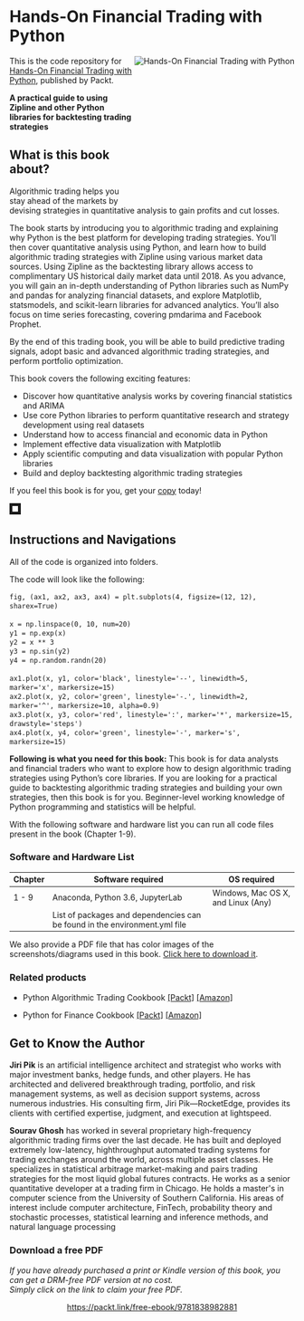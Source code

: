 


# Hands-On Financial Trading with Python

<a href="https://www.packtpub.com/product/hands-on-financial-trading-with-python/9781838982881?utm_source=github&utm_medium=repository&utm_campaign=9781838982881"><img src="https://static.packt-cdn.com/products/9781838982881/cover/smaller" alt="Hands-On Financial Trading with Python" height="256px" align="right"></a>

This is the code repository for [Hands-On Financial Trading with Python](https://www.packtpub.com/product/hands-on-financial-trading-with-python/9781838982881?utm_source=github&utm_medium=repository&utm_campaign=9781838982881), published by Packt.

**A practical guide to using Zipline and other Python libraries for backtesting trading strategies**

## What is this book about?
Algorithmic trading helps you stay ahead of the markets by devising strategies in quantitative analysis to gain profits and cut losses.

The book starts by introducing you to algorithmic trading and explaining why Python is the best platform for developing trading strategies. You’ll then cover quantitative analysis using Python, and learn how to build algorithmic trading strategies with Zipline using various market data sources. Using Zipline as the backtesting library allows access to complimentary US historical daily market data until 2018. As you advance, you will gain an in-depth understanding of Python libraries such as NumPy and pandas for analyzing financial datasets, and explore Matplotlib, statsmodels, and scikit-learn libraries for advanced analytics. You’ll also focus on time series forecasting, covering pmdarima and Facebook Prophet.

By the end of this trading book, you will be able to build predictive trading signals, adopt basic and advanced algorithmic trading strategies, and perform portfolio optimization.

This book covers the following exciting features: 
* Discover how quantitative analysis works by covering financial statistics and ARIMA
* Use core Python libraries to perform quantitative research and strategy development using real datasets
* Understand how to access financial and economic data in Python
* Implement effective data visualization with Matplotlib
* Apply scientific computing and data visualization with popular Python libraries
* Build and deploy backtesting algorithmic trading strategies

If you feel this book is for you, get your [copy](https://www.amazon.com/dp/1838982884) today!

<a href="https://www.packtpub.com/?utm_source=github&utm_medium=banner&utm_campaign=GitHubBanner"><img src="https://raw.githubusercontent.com/PacktPublishing/GitHub/master/GitHub.png" alt="https://www.packtpub.com/" border="5" /></a>

## Instructions and Navigations
All of the code is organized into folders.

The code will look like the following:
```
fig, (ax1, ax2, ax3, ax4) = plt.subplots(4, figsize=(12, 12), sharex=True)

x = np.linspace(0, 10, num=20)
y1 = np.exp(x)
y2 = x ** 3
y3 = np.sin(y2)
y4 = np.random.randn(20)

ax1.plot(x, y1, color='black', linestyle='--', linewidth=5, marker='x', markersize=15)
ax2.plot(x, y2, color='green', linestyle='-.', linewidth=2, marker='^', markersize=10, alpha=0.9)
ax3.plot(x, y3, color='red', linestyle=':', marker='*', markersize=15, drawstyle='steps')
ax4.plot(x, y4, color='green', linestyle='-', marker='s', markersize=15)

```

**Following is what you need for this book:**
This book is for data analysts and financial traders who want to explore how to design algorithmic trading strategies using Python’s core libraries. If you are looking for a practical guide to backtesting algorithmic trading strategies and building your own strategies, then this book is for you. Beginner-level working knowledge of Python programming and statistics will be helpful.

With the following software and hardware list you can run all code files present in the book (Chapter 1-9).

### Software and Hardware List

| Chapter  | Software required                                                                    | OS required                        |
| -------- | -------------------------------------------------------------------------------------| -----------------------------------|
|  1 - 9   |   Anaconda, Python 3.6, JupyterLab                                           				| Windows, Mac OS X, and Linux (Any) |
|          |   List of packages and dependencies can be found in the environment.yml file         |                                    |

We also provide a PDF file that has color images of the screenshots/diagrams used in this book. [Click here to download it](https://static.packt-cdn.com/downloads/9781838982881_ColorImages.pdf).


### Related products <Other books you may enjoy>
* Python Algorithmic Trading Cookbook [[Packt]](https://www.packtpub.com/product/python-algorithmic-trading-cookbook/9781838989354) [[Amazon]](https://www.amazon.com/dp/1838989358)

* Python for Finance Cookbook [[Packt]](https://www.packtpub.com/product/python-for-finance-cookbook/9781789618518) [[Amazon]](https://www.amazon.com/dp/1789618517)

## Get to Know the Author
**Jiri Pik** is an artificial intelligence architect and strategist who works with major investment banks, hedge funds, and other players. He has architected and delivered breakthrough trading, portfolio, and risk management systems, as well as decision support systems, across numerous industries. His consulting firm, Jiri Pik—RocketEdge, provides its clients with certified expertise, judgment, and execution at lightspeed.

**Sourav Ghosh** has worked in several proprietary high-frequency algorithmic trading firms over the last decade. He has built and deployed extremely low-latency, highthroughput automated trading systems for trading exchanges around the world, across multiple asset classes. He specializes in statistical arbitrage market-making and pairs trading strategies for the most liquid global futures contracts. He works as a senior quantitative developer at a trading firm in Chicago. He holds a master's in computer science from the University of Southern California. His areas of interest include computer architecture, FinTech, probability theory and stochastic processes, statistical learning and inference methods, and natural language processing

### Download a free PDF

 <i>If you have already purchased a print or Kindle version of this book, you can get a DRM-free PDF version at no cost.<br>Simply click on the link to claim your free PDF.</i>
<p align="center"> <a href="https://packt.link/free-ebook/9781838982881">https://packt.link/free-ebook/9781838982881 </a> </p>